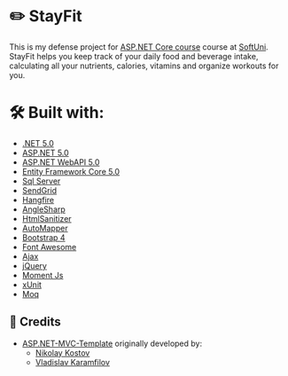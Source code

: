 # :pencil2: StayFit
This is my defense project for <a href="https://softuni.bg/trainings/3177/asp-dot-net-core-october-2020">ASP.NET Core course</a> course at [SoftUni](https://softuni.bg).
StayFit helps you keep track of your daily food and beverage intake, calculating all your nutrients, calories, vitamins and organize workouts for you.

# 🛠 Built with:
* [.NET 5.0](https://github.com/dotnet/core)
* [ASP.NET 5.0](https://github.com/dotnet/aspnetcore)
* [ASP.NET WebAPI 5.0](https://github.com/dotnet/aspnetcore)
* [Entity Framework Core 5.0](https://github.com/dotnet/efcore)
* [Sql Server](https://www.microsoft.com/en-us/sql-server/sql-server-downloads)
* [SendGrid](https://github.com/sendgrid)
* [Hangfire](https://github.com/HangfireIO/Hangfire)
* [AngleSharp](https://github.com/AngleSharp/AngleSharp)
* [HtmlSanitizer](https://github.com/mganss/HtmlSanitizer)
* [AutoMapper](https://github.com/AutoMapper/AutoMapper)
* [Bootstrap 4](https://github.com/twbs/bootstrap)
* [Font Awesome](https://fontawesome.com/)
* [Ajax](https://github.com/fdaciuk/ajax)
* [jQuery](https://github.com/jquery/jquery)
* [Moment Js](https://momentjs.com/)
* [xUnit](https://github.com/xunit/xunit)
* [Moq](https://github.com/moq/moq)

## :handshake: Credits

- [ASP.NET-MVC-Template](https://github.com/NikolayIT/ASP.NET-Core-Template) originally developed by:
   * [Nikolay Kostov](https://github.com/NikolayIT)
   * [Vladislav Karamfilov](https://github.com/vladislav-karamfilov)
